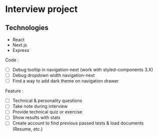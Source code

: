 # Interview project

## Technologies
- React
- Next.js
- Express

Code :
- [ ] Debug tooltip in navigation-next (work with styled-components 3.X)
- [ ] Debug dropdown width navigation-next
- [ ] Find a way to add dark theme on navigation drawer

Feature :
- [ ] Technical & personality questions
- [ ] Take note during interview
- [ ] Provide technical quiz or exercise
- [ ] Show results with stats
- [ ] Create account to find previous passed tests & load documents (Resume, etc.)
